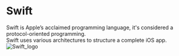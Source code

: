 # Swift
Swift is Apple’s acclaimed programming language, it's considered a protocol-oriented programming.</br>
Swift uses various architectures to structure a complete iOS app.</br>
![Swift_logo](https://github.com/danielurra/Swift/assets/51704179/a211c946-ee31-4413-951e-f9019b7ab276)



